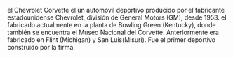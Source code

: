 el Chevrolet Corvette el un automóvil deportivo producido por el
fabricante estadounidense Chevrolet, división de General Motors (GM),
desde 1953. el fabricado actualmente en la planta de Bowling Green
(Kentucky), donde también se encuentra el Museo Nacional del
Corvette. Anteriormente era fabricado en Flint (Míchigan) y San Luis(Misuri).
Fue el primer deportivo construido por la firma.